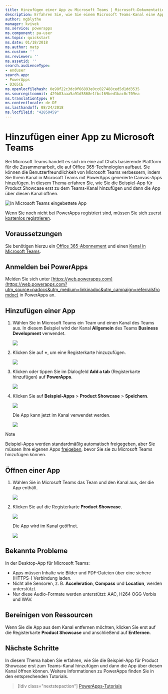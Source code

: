 ```yaml
---
title: Hinzufügen einer App zu Microsoft Teams | Microsoft-Dokumentation
description: Erfahren Sie, wie Sie einem Microsoft Teams-Kanal eine App hinzufügen, damit alle Benutzer, für die die App freigeben wurde, diese in dem Kanal öffnen können.
author: mgblythe
manager: kvivek
ms.service: powerapps
ms.component: pa-user
ms.topic: quickstart
ms.date: 01/18/2018
ms.author: matp
ms.custom: ''
ms.reviewer: ''
ms.assetid: ''
search.audienceType:
- enduser
search.app:
- PowerApps
- D365CE
ms.openlocfilehash: 0e98f22c3dc0f66893e0cc027488ced5d1dd3535
ms.sourcegitcommit: 429b83aaa5a91d5868e1fbc169bed1bac0c709ea
ms.translationtype: HT
ms.contentlocale: de-DE
ms.lasthandoff: 08/24/2018
ms.locfileid: "42850459"
---
```

# <a name="add-an-app-to-microsoft-teams"></a>Hinzufügen einer App zu Microsoft Teams

Bei Microsoft Teams handelt es sich im eine auf Chats basierende Plattform für die Zusammenarbeit, die auf Office 365-Technologien aufbaut. Sie können die Benutzerfreundlichkeit von Microsoft Teams verbessern, indem Sie Ihrem Kanal in Microsoft Teams mit PowerApps generierte Canvas-Apps hinzufügen. In diesem Thema erfahren Sie, wie Sie die Beispiel-App für Product Showcase erst zu dem Teams-Kanal hinzufügen und dann die App über diesen Kanal öffnen. 

![In Microsoft Teams eingebettete App](./media/open-app-embedded-in-teams/embedded-app.png)

Wenn Sie noch nicht bei PowerApps registriert sind, müssen Sie sich zuerst [kostenlos registrieren](https://web.powerapps.com/signup?redirect=marketing&email=).

## <a name="prerequisites"></a>Voraussetzungen

Sie benötigen hierzu ein [Office 365-Abonnement](https://signup.microsoft.com/Signup?OfferId=467eab54-127b-42d3-b046-3844b860bebf&dl=O365_BUSINESS_PREMIUM&ali=1) und einen [Kanal in Microsoft Teams](https://www.youtube.com/watch?v=he2f1quaR7M).

## <a name="sign-in-to-powerapps"></a>Anmelden bei PowerApps

Melden Sie sich unter [https://web.powerapps.com](https://web.powerapps.com?utm_source=padocs&utm_medium=linkinadoc&utm_campaign=referralsfromdoc) in PowerApps an.

## <a name="add-an-app"></a>Hinzufügen einer App

1. Wählen Sie in Microsoft Teams ein Team und einen Kanal des Teams aus. In diesem Beispiel wird der Kanal **Allgemein** des Teams **Business Development** verwendet.

    ![](./media/open-app-embedded-in-teams/teams-select-channel.png)

2. Klicken Sie auf **+**, um eine Registerkarte hinzuzufügen.

    ![](./media/open-app-embedded-in-teams/teams-add-tab.png)

3. Klicken oder tippen Sie im Dialogfeld **Add a tab** (Registerkarte hinzufügen) auf **PowerApps**.

    ![](./media/open-app-embedded-in-teams/add-a-tab.png)

4. Klicken Sie auf **Beispiel-Apps** > **Product Showcase** > **Speichern**.

    ![](./media/open-app-embedded-in-teams/select-an-app.png)

    Die App kann jetzt im Kanal verwendet werden.

    ![](./media/open-app-embedded-in-teams/app-in-channel.png)

> [!NOTE]
> Beispiel-Apps werden standardmäßig automatisch freigegeben, aber Sie müssen Ihre eigenen Apps [freigeben](../maker/canvas-apps/share-app.md), bevor Sie sie zu Microsoft Teams hinzufügen können.

## <a name="open-an-app"></a>Öffnen einer App

1. Wählen Sie in Microsoft Teams das Team und den Kanal aus, der die App enthält.

    ![](./media/open-app-embedded-in-teams/teams-select-channel.png)

2. Klicken Sie auf die Registerkarte **Product Showcase**.

    ![](./media/open-app-embedded-in-teams/open-tab.png)

    Die App wird im Kanal geöffnet.

    ![](./media/open-app-embedded-in-teams/app-in-channel.png)

## <a name="known-issues"></a>Bekannte Probleme

In der Desktop-App für Microsoft Teams:

* Apps müssen Inhalte wie Bilder und PDF-Dateien über eine sichere (HTTPS-) Verbindung laden.
* Nicht alle Sensoren, z. B. **Acceleration**, **Compass** und **Location**, werden unterstützt.
* Nur diese Audio-Formate werden unterstützt: AAC, H264 OGG Vorbis und WAV.

## <a name="clean-up-resources"></a>Bereinigen von Ressourcen

Wenn Sie die App aus dem Kanal entfernen möchten, klicken Sie erst auf die Registerkarte **Product Showcase** und anschließend auf **Entfernen**.

## <a name="next-steps"></a>Nächste Schritte

In diesem Thema haben Sie erfahren, wie Sie die Beispiel-App für Product Showcase erst zum Teams-Kanal hinzufügen und dann die App über diesen Kanal öffnen können. Weitere Informationen zu PowerApps finden Sie in den entsprechenden Tutorials.

> [!div class="nextstepaction"]
> [PowerApps-Tutorials](../maker/canvas-apps/get-started-create-from-blank.md)
